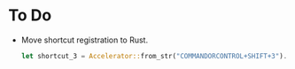 # To Do
- Move shortcut registration to Rust.

   ```rust
   let shortcut_3 = Accelerator::from_str("COMMANDORCONTROL+SHIFT+3").unwrap();
   ```
